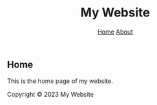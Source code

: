 <!DOCTYPE html>
<html>
<head>
  <title>My Website</title>
  <link rel="stylesheet" href="style.css">
</head>
<body>
  <header>
    <h1>My Website</h1>
    <nav>
      <a href="#">Home</a>
      <a href="/index.html">About</a>
    </nav>
  </header>
  <main>
    <h2>Home</h2>
    <p>This is the home page of my website.</p>
  </main>
  <footer>
    <p>Copyright &copy; 2023 My Website</p>
  </footer>
</body>
</html>
